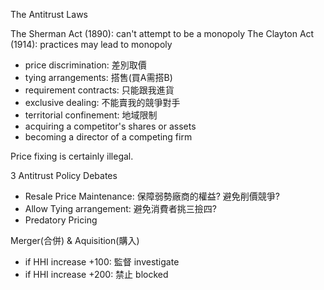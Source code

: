 The Antitrust Laws

The Sherman Act (1890): can't attempt to be a monopoly
The Clayton Act (1914): practices may lead to monopoly
- price discrimination:     差別取價
- tying arrangements:       搭售(買A需搭B)
- requirement contracts:    只能跟我進貨
- exclusive dealing:        不能賣我的競爭對手
- territorial confinement:  地域限制
- acquiring a competitor's shares or assets
- becoming a director of a competing firm

Price fixing is certainly illegal.

3 Antitrust Policy Debates
- Resale Price Maintenance: 
    保障弱勢廠商的權益? 避免削價競爭?
- Allow Tying arrangement:
    避免消費者挑三撿四?
- Predatory Pricing

Merger(合併) & Aquisition(購入)
- if HHI increase +100: 監督 investigate
- if HHI increase +200: 禁止 blocked